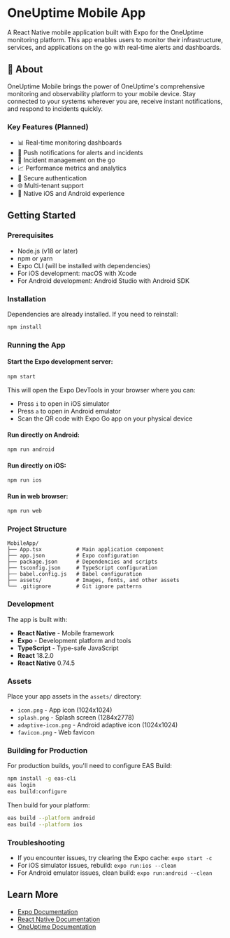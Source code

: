 # OneUptime Mobile App

A React Native mobile application built with Expo for the OneUptime monitoring platform. This app enables users to monitor their infrastructure, services, and applications on the go with real-time alerts and dashboards.

## 📱 About

OneUptime Mobile brings the power of OneUptime's comprehensive monitoring and observability platform to your mobile device. Stay connected to your systems wherever you are, receive instant notifications, and respond to incidents quickly.

### Key Features (Planned)

- 📊 Real-time monitoring dashboards
- 🔔 Push notifications for alerts and incidents
- 🚨 Incident management on the go
- 📈 Performance metrics and analytics
- 🔐 Secure authentication
- 🌐 Multi-tenant support
- 📱 Native iOS and Android experience

## Getting Started

### Prerequisites

- Node.js (v18 or later)
- npm or yarn
- Expo CLI (will be installed with dependencies)
- For iOS development: macOS with Xcode
- For Android development: Android Studio with Android SDK

### Installation

Dependencies are already installed. If you need to reinstall:

```bash
npm install
```

### Running the App

#### Start the Expo development server:
```bash
npm start
```

This will open the Expo DevTools in your browser where you can:
- Press `i` to open in iOS simulator
- Press `a` to open in Android emulator
- Scan the QR code with Expo Go app on your physical device

#### Run directly on Android:
```bash
npm run android
```

#### Run directly on iOS:
```bash
npm run ios
```

#### Run in web browser:
```bash
npm run web
```

### Project Structure

```
MobileApp/
├── App.tsx           # Main application component
├── app.json          # Expo configuration
├── package.json      # Dependencies and scripts
├── tsconfig.json     # TypeScript configuration
├── babel.config.js   # Babel configuration
├── assets/           # Images, fonts, and other assets
└── .gitignore        # Git ignore patterns
```

### Development

The app is built with:
- **React Native** - Mobile framework
- **Expo** - Development platform and tools
- **TypeScript** - Type-safe JavaScript
- **React** 18.2.0
- **React Native** 0.74.5

### Assets

Place your app assets in the `assets/` directory:
- `icon.png` - App icon (1024x1024)
- `splash.png` - Splash screen (1284x2778)
- `adaptive-icon.png` - Android adaptive icon (1024x1024)
- `favicon.png` - Web favicon

### Building for Production

For production builds, you'll need to configure EAS Build:

```bash
npm install -g eas-cli
eas login
eas build:configure
```

Then build for your platform:
```bash
eas build --platform android
eas build --platform ios
```

### Troubleshooting

- If you encounter issues, try clearing the Expo cache: `expo start -c`
- For iOS simulator issues, rebuild: `expo run:ios --clean`
- For Android emulator issues, clean build: `expo run:android --clean`

## Learn More

- [Expo Documentation](https://docs.expo.dev/)
- [React Native Documentation](https://reactnative.dev/)
- [OneUptime Documentation](https://oneuptime.com/docs)
